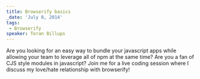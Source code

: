 ```yaml
---
title: Browserify basics
_date: 'July 8, 2014'
tags:
 - Browserify
speaker: Toran Billups
---
```


Are you looking for an easy way to bundle your javascript apps while allowing
your team to leverage all of npm at the same time? Are you a fan of CJS style
modules in javascript? Join me for a live coding session where I discuss my
love/hate relationship with browserify!
